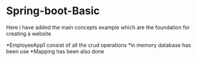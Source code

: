# Spring-boot-Basic
Here i have added the main concepts example which are the foundation for creating a website

*EmployeeApp1 consist of all the crud operations 
*in memory database has been use
*Mapping has been also done
